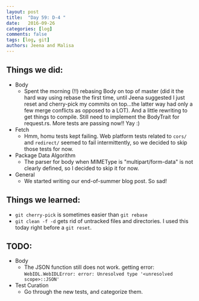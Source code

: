 ```yaml
---
layout: post
title:  "Day 59: D-4 "
date:   2016-09-26
categories: [log]
comments: false
tags: [log, git]
authors: Jeena and Malisa
---
```


## Things we did:
- Body
    - Spent the morning (!!) rebasing Body on top of master (did it the hard way using rebase the first time, until Jeena suggested I just reset and cherry-pick my commits on top...the latter way had only a few merge conflicts as opposed to a LOT). And a little rewriting to get things to compile. Still need to implement the BodyTrait for request.rs. More tests are passing now!! Yay :)
- Fetch
    - Hmm, homu tests kept failing. Web platform tests related to `cors/` and `redirect/` seemed to fail intermittently, so we decided to skip those tests for now.
- Package Data Algorithm
    - The parser for body when MIMEType is "multipart/form-data" is not clearly defined, so I decided to skip it for now.
- General
    - We started writing our end-of-summer blog post. So sad!

## Things we learned:
- `git cherry-pick` is sometimes easier than `git rebase`
- `git clean -f -d` gets rid of untracked files and directories. I used this today right before a `git reset`.

## TODO:
- Body
    - The JSON function still does not work. getting error: `WebIDL.WebIDLError: error: Unresolved type '<unresolved scope>::JSON'`
- Test Curation
    - Go through the new tests, and categorize them.
